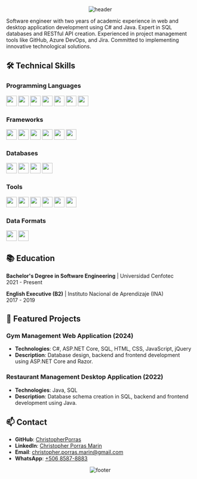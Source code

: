 <!-- HEADER -->
<div align="center" width="100">
  <img src="https://capsule-render.vercel.app/api?color=0:1408d0,50:0860d0,100:08c4d0&height=250&section=header&text=🖥️%20Christopher%20Porras%20-%20Full%20Stack%20Developer&fontSize=30&type=waving&fontColor=fefefe&&animation=fadeIn"
  alt="header"/>
</div>

Software engineer with two years of academic experience in web and desktop application development using C# and Java. Expert in SQL databases and RESTful API creation. Experienced in project management tools like GitHub, Azure DevOps, and Jira. Committed to implementing innovative technological solutions.

## 🛠️ Technical Skills

### Programming Languages
<img src="https://img.shields.io/badge/CSharp-239120?style=for-the-badge&logo=csharp&logoColor=white" height="28">
<img src="https://img.shields.io/badge/SQL-4479A1?style=for-the-badge&logo=sql&logoColor=white" height="28">
<img src="https://img.shields.io/badge/Python-3776AB?style=for-the-badge&logo=python&logoColor=white" height="28">
<img src="https://img.shields.io/badge/Java-ED8B00?style=for-the-badge&logo=java&logoColor=white" height="28">
<img src="https://img.shields.io/badge/HTML5-E34F26?style=for-the-badge&logo=html5&logoColor=white" height="28">
<img src="https://img.shields.io/badge/CSS3-1572B6?style=for-the-badge&logo=css3&logoColor=white" height="28">
<img src="https://img.shields.io/badge/JavaScript-F7DF1E?style=for-the-badge&logo=javascript&logoColor=black" height="28">

### Frameworks
<img src="https://img.shields.io/badge/React-20232A?style=for-the-badge&logo=react&logoColor=61DAFB" height="28">
<img src="https://img.shields.io/badge/Node.js-43853D?style=for-the-badge&logo=node-dot-js&logoColor=white" height="28">
<img src="https://img.shields.io/badge/.NET-512BD4?style=for-the-badge&logo=dot-net&logoColor=white" height="28">
<img src="https://img.shields.io/badge/ASP.NET-512BD4?style=for-the-badge&logo=dot-net&logoColor=white" height="28">
<img src="https://img.shields.io/badge/Entity%20Framework-512BD4?style=for-the-badge&logo=dot-net&logoColor=white" height="28">
<img src="https://img.shields.io/badge/jQuery-0769AD?style=for-the-badge&logo=jquery&logoColor=white" height="28">

### Databases
<img src="https://img.shields.io/badge/SQL-4479A1?style=for-the-badge&logo=sql&logoColor=white" height="28">
<img src="https://img.shields.io/badge/MySQL-4479A1?style=for-the-badge&logo=mysql&logoColor=white" height="28">
<img src="https://img.shields.io/badge/MongoDB-47A248?style=for-the-badge&logo=mongodb&logoColor=white" height="28">
<img src="https://img.shields.io/badge/Azure-0089D6?style=for-the-badge&logo=microsoft-azure&logoColor=white" height="28">

### Tools
<img src="https://img.shields.io/badge/Git-F05032?style=for-the-badge&logo=git&logoColor=white" height="28">
<img src="https://img.shields.io/badge/Azure%20DevOps-0078D7?style=for-the-badge&logo=azure-devops&logoColor=white" height="28">
<img src="https://img.shields.io/badge/Jira-0052CC?style=for-the-badge&logo=jira&logoColor=white" height="28">
<img src="https://img.shields.io/badge/Docker-2496ED?style=for-the-badge&logo=docker&logoColor=white" height="28">
<img src="https://img.shields.io/badge/IntelliJ%20IDEA-000000?style=for-the-badge&logo=intellij-idea&logoColor=white" height="28">
<img src="https://img.shields.io/badge/VS%20Code-007ACC?style=for-the-badge&logo=visual-studio-code&logoColor=white" height="28">

### Data Formats
<img src="https://img.shields.io/badge/JSON-000000?style=for-the-badge&logo=json&logoColor=white" height="28">
<img src="https://img.shields.io/badge/XML-000000?style=for-the-badge&logo=xml&logoColor=white" height="28">

## 📚 Education

**Bachelor's Degree in Software Engineering** | Universidad Cenfotec  
2021 - Present

**English Executive (B2)** | Instituto Nacional de Aprendizaje (INA)  
2017 - 2019

## 🌟 Featured Projects

### Gym Management Web Application (2024)
- **Technologies**: C#, ASP.NET Core, SQL, HTML, CSS, JavaScript, jQuery
- **Description**: Database design, backend and frontend development using ASP.NET Core and Razor.

### Restaurant Management Desktop Application (2022)
- **Technologies**: Java, SQL
- **Description**: Database schema creation in SQL, backend and frontend development using Java.

## 📫 Contact

- **GitHub**: [ChristopherPorras](https://github.com/ChristopherPorras)
- **LinkedIn**: [Christopher Porras Marin](https://www.linkedin.com/in/christopher-porras-marin-93b22b286/)
- **Email**: [christopher.porras.marin@gmail.com](mailto:christopher.porras.marin@gmail.com)
- **WhatsApp**: [+506 8587-8883](https://wa.link/x73i43)

<!-- FOOTER -->
<div align="center" width="100">
  <img src="https://capsule-render.vercel.app/api?color=0:1408d0,50:0860d0,100:08c4d0&height=100&section=footer&fontSize=30&type=waving&fontColor=fefefe"
  alt="footer" />
</div>
